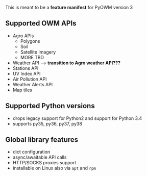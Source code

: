 This is meant to be a **feature manifest** for PyOWM version 3

## Supported OWM APIs
- Agro APIs
    - Polygons
    - Soil
    - Satellite Imagery
    - MORE TBD
- Weather API --> **transition to Agro weather API???**
- Stations API
- UV Index API
- Air Pollution API
- Weather Alerts API
- Map tiles


## Supported Python versions
- drops legacy support for Python2 and support for Python 3.4
- supports py35, py36, py37, py38

## Global library features
- dict configuration
- async/awaitable API calls
- HTTP/SOCKS proxies support
- installable on Linux also via `apt` and `rpm`

